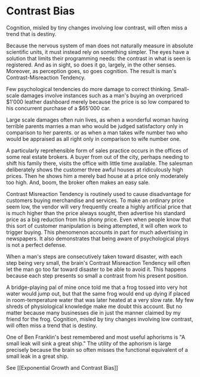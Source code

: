# Contrast Bias

Cognition, misled by tiny changes involving low contrast, will often miss a trend that is destiny.


Because the nervous system of man does not naturally measure in absolute scientific units, it must instead rely on something simpler. The eyes have a solution that limits their programming needs: the contrast in what is seen is registered. And as in sight, so does it go, largely, in the other senses. Moreover, as perception goes, so goes cognition. The result is man's Contrast-Misreaction Tendency.

Few psychological tendencies do more damage to correct thinking. Small-scale damages involve instances such as a man's buying an overpriced $1'000 leather dashboard merely because the price is so low compared to his concurrent purchase of a $65'000 car.

Large scale damages often ruin lives, as when a wonderful woman having terrible parents marries a man who would be judged satisfactory only in comparison to her parents. or as when a man takes wife number two who would be appraised as all right only in comparison to wife number one.

A particularly reprehensible form of sales practice occurs in the offices of some real estate brokers. A buyer from out of the city, perhaps needing to shift his family there, visits the office with little time available. The salesman deliberately shows the customer three awful houses at ridiculously high prices. Then he shows him a merely bad house at a price only moderately too high. And, boom, the broker often makes an easy sale.

Contrast Misreaction Tendency is routinely used to cause disadvantage for customers buying merchandise and services. To make an ordinary price seem low, the vendor will very frequently create a highly artificial price that is much higher than the price always sought, then advertise his standard price as a big reduction from his phony price. Even when people know that this sort of customer manipulation is being attempted, it will often work to trigger buying. This phenomenon accounts in part for much advertising in newspapers. It also demonstrates that being aware of psychological ploys is not a perfect defense.

When a man's steps are consecutively taken toward disaster, with each step being very small, the brain's Contrast Misreaction Tendency will often let the man go too far toward disaster to be able to avoid it. This happens because each step presents so small a contrast from his present position.

A bridge-playing pal of mine once told me that a frog tossed into very hot water would jump out, but that the same frog would end up dying if placed in room-temperature water that was later heated at a very slow rate. My few shreds of physiological knowledge make me doubt this account. But no matter because many businesses die in just the manner claimed by my friend for the frog. Cognition, misled by tiny changes involving low contrast, will often miss a trend that is destiny.

One of Ben Franklin's best remembered and most useful aphorisms is "A small leak will sink a great ship." The utility of the aphorism is large precisely because the brain so often misses the functional equivalent of a small leak in a great ship.



See [[Exponential Growth and Contrast Bias]]

